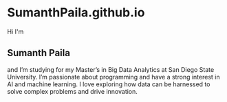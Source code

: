 # SumanthPaila.github.io
Hi I'm  
## Sumanth Paila 
and I’m studying for my Master’s in Big Data Analytics at San Diego State University. I’m passionate about programming and have a strong interest in AI and machine learning. I love exploring how data can be harnessed to solve complex problems and drive innovation.





